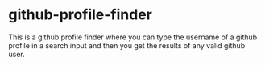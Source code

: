 # github-profile-finder

This is a github profile finder where you can type the username of a github profile in a search input and then you get the results of any valid github user.
